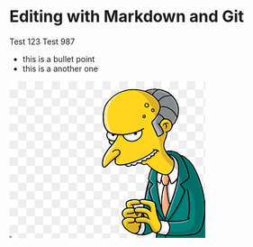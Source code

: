 # Editing with Markdown and Git

Test 123 Test 987

* this is a bullet point
* this is a another one

![](burns.png)
